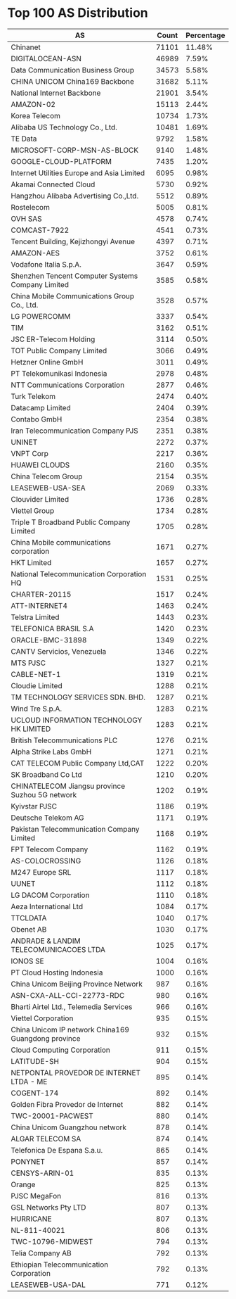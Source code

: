 # Top 100 AS Distribution
| AS | Count | Percentage |
|----|----|----|
| Chinanet | 71101 | 11.48% |
| DIGITALOCEAN-ASN | 46989 | 7.59% |
| Data Communication Business Group | 34573 | 5.58% |
| CHINA UNICOM China169 Backbone | 31682 | 5.11% |
| National Internet Backbone | 21901 | 3.54% |
| AMAZON-02 | 15113 | 2.44% |
| Korea Telecom | 10734 | 1.73% |
| Alibaba US Technology Co., Ltd. | 10481 | 1.69% |
| TE Data | 9792 | 1.58% |
| MICROSOFT-CORP-MSN-AS-BLOCK | 9140 | 1.48% |
| GOOGLE-CLOUD-PLATFORM | 7435 | 1.20% |
| Internet Utilities Europe and Asia Limited | 6095 | 0.98% |
| Akamai Connected Cloud | 5730 | 0.92% |
| Hangzhou Alibaba Advertising Co.,Ltd. | 5512 | 0.89% |
| Rostelecom | 5005 | 0.81% |
| OVH SAS | 4578 | 0.74% |
| COMCAST-7922 | 4541 | 0.73% |
| Tencent Building, Kejizhongyi Avenue | 4397 | 0.71% |
| AMAZON-AES | 3752 | 0.61% |
| Vodafone Italia S.p.A. | 3647 | 0.59% |
| Shenzhen Tencent Computer Systems Company Limited | 3585 | 0.58% |
| China Mobile Communications Group Co., Ltd. | 3528 | 0.57% |
| LG POWERCOMM | 3337 | 0.54% |
| TIM | 3162 | 0.51% |
| JSC ER-Telecom Holding | 3114 | 0.50% |
| TOT Public Company Limited | 3066 | 0.49% |
| Hetzner Online GmbH | 3011 | 0.49% |
| PT Telekomunikasi Indonesia | 2978 | 0.48% |
| NTT Communications Corporation | 2877 | 0.46% |
| Turk Telekom | 2474 | 0.40% |
| Datacamp Limited | 2404 | 0.39% |
| Contabo GmbH | 2354 | 0.38% |
| Iran Telecommunication Company PJS | 2351 | 0.38% |
| UNINET | 2272 | 0.37% |
| VNPT Corp | 2217 | 0.36% |
| HUAWEI CLOUDS | 2160 | 0.35% |
| China Telecom Group | 2154 | 0.35% |
| LEASEWEB-USA-SEA | 2069 | 0.33% |
| Clouvider Limited | 1736 | 0.28% |
| Viettel Group | 1734 | 0.28% |
| Triple T Broadband Public Company Limited | 1705 | 0.28% |
| China Mobile communications corporation | 1671 | 0.27% |
| HKT Limited | 1657 | 0.27% |
| National Telecommunication Corporation HQ | 1531 | 0.25% |
| CHARTER-20115 | 1517 | 0.24% |
| ATT-INTERNET4 | 1463 | 0.24% |
| Telstra Limited | 1443 | 0.23% |
| TELEFONICA BRASIL S.A | 1420 | 0.23% |
| ORACLE-BMC-31898 | 1349 | 0.22% |
| CANTV Servicios, Venezuela | 1346 | 0.22% |
| MTS PJSC | 1327 | 0.21% |
| CABLE-NET-1 | 1319 | 0.21% |
| Cloudie Limited | 1288 | 0.21% |
| TM TECHNOLOGY SERVICES SDN. BHD. | 1287 | 0.21% |
| Wind Tre S.p.A. | 1283 | 0.21% |
| UCLOUD INFORMATION TECHNOLOGY HK LIMITED | 1283 | 0.21% |
| British Telecommunications PLC | 1276 | 0.21% |
| Alpha Strike Labs GmbH | 1271 | 0.21% |
| CAT TELECOM Public Company Ltd,CAT | 1222 | 0.20% |
| SK Broadband Co Ltd | 1210 | 0.20% |
| CHINATELECOM Jiangsu province Suzhou 5G network | 1202 | 0.19% |
| Kyivstar PJSC | 1186 | 0.19% |
| Deutsche Telekom AG | 1171 | 0.19% |
| Pakistan Telecommunication Company Limited | 1168 | 0.19% |
| FPT Telecom Company | 1162 | 0.19% |
| AS-COLOCROSSING | 1126 | 0.18% |
| M247 Europe SRL | 1117 | 0.18% |
| UUNET | 1112 | 0.18% |
| LG DACOM Corporation | 1110 | 0.18% |
| Aeza International Ltd | 1084 | 0.17% |
| TTCLDATA | 1040 | 0.17% |
| Obenet AB | 1030 | 0.17% |
| ANDRADE & LANDIM TELECOMUNICACOES LTDA | 1025 | 0.17% |
| IONOS SE | 1004 | 0.16% |
| PT Cloud Hosting Indonesia | 1000 | 0.16% |
| China Unicom Beijing Province Network | 987 | 0.16% |
| ASN-CXA-ALL-CCI-22773-RDC | 980 | 0.16% |
| Bharti Airtel Ltd., Telemedia Services | 966 | 0.16% |
| Viettel Corporation | 935 | 0.15% |
| China Unicom IP network China169 Guangdong province | 932 | 0.15% |
| Cloud Computing Corporation | 911 | 0.15% |
| LATITUDE-SH | 904 | 0.15% |
| NETPONTAL PROVEDOR DE INTERNET LTDA - ME | 895 | 0.14% |
| COGENT-174 | 892 | 0.14% |
| Golden Fibra Provedor de Internet | 882 | 0.14% |
| TWC-20001-PACWEST | 880 | 0.14% |
| China Unicom Guangzhou network | 878 | 0.14% |
| ALGAR TELECOM SA | 874 | 0.14% |
| Telefonica De Espana S.a.u. | 865 | 0.14% |
| PONYNET | 857 | 0.14% |
| CENSYS-ARIN-01 | 835 | 0.13% |
| Orange | 825 | 0.13% |
| PJSC MegaFon | 816 | 0.13% |
| GSL Networks Pty LTD | 807 | 0.13% |
| HURRICANE | 807 | 0.13% |
| NL-811-40021 | 806 | 0.13% |
| TWC-10796-MIDWEST | 794 | 0.13% |
| Telia Company AB | 792 | 0.13% |
| Ethiopian Telecommunication Corporation | 792 | 0.13% |
| LEASEWEB-USA-DAL | 771 | 0.12% |
